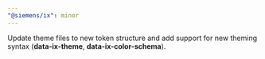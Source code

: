 ```yaml
---
"@siemens/ix": minor
---
```


Update theme files to new token structure and add support for new theming syntax (__data-ix-theme__, __data-ix-color-schema__).
